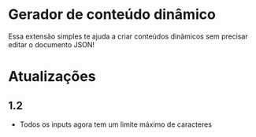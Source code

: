 # Gerador de conteúdo dinâmico
Essa extensão simples te ajuda a criar conteúdos dinâmicos sem precisar editar o documento JSON!

# Atualizações

## 1.2

- Todos os inputs agora tem um limite máximo de caracteres
